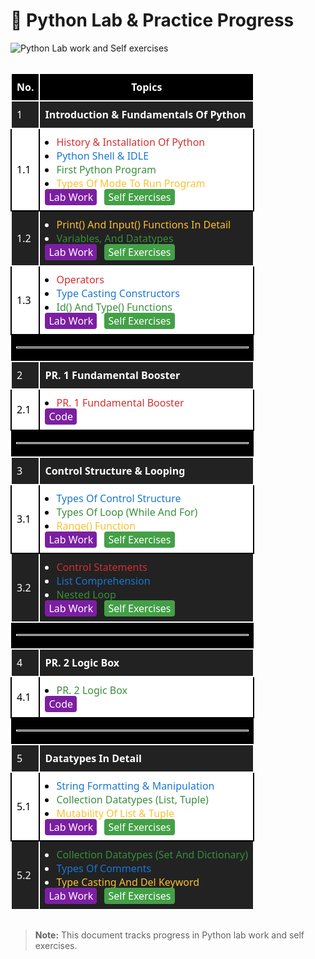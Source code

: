 <h1>🐍 Python Lab & Practice Progress</h1>
<img src="https://img.shields.io/badge/Lab%20work%20and%20Self%20exercises-%2323272f?logo=python&label=Python" alt="Python Lab work and Self exercises">
<hr style="background:transparent;">
<table style="width:100%;border-collapse:collapse;font-family:'Segoe UI',Arial,sans-serif;">
  <thead>
    <tr style="background:#000;color:#fff;">
      <th style="padding:10px 8px;border:2px solid #fff;background:#000;">No.</th>
      <th style="padding:10px 8px;border:2px solid #fff;background:#000;">Topics</th>
    </tr>
  </thead>
  <tbody>
    <tr style="background:#222;color:#fff;">
      <td style="padding:10px 8px;border:2px solid #fff;">1</td>
      <td style="padding:10px 8px;border:2px solid #fff;"><b>Introduction & Fundamentals Of Python</b></td>
    </tr>
    <tr style="background:#fff; color:#000;">
      <td style="padding:10px 8px;border:2px solid #000;">1.1</td>
      <td style="padding:10px 8px;border:2px solid #000;">
        <ul style="margin:0;padding-left:18px;">
          <li><span style="color:#d32f2f;">History & Installation Of Python</span></li>
          <li><span style="color:#1976d2;">Python Shell & IDLE</span></li>
          <li><span style="color:#388e3c;">First Python Program</span></li>
          <li><span style="color:#fbc02d;">Types Of Mode To Run Program</span></li>
        </ul>
        <span style="color:#fff;background:#7b1fa2;padding:2px 6px;border-radius:4px;"><a style="color:#fff;text-decoration:none;" href="Lab Work/ch_1/lec_1.1/">Lab Work</a></span>
        <span style="color:#fff;background:#43a047;padding:2px 6px;border-radius:4px;margin-left:8px;"><a style="color:#fff;text-decoration:none;" href="Self Exercises/ch_1/lec_1.1/">Self Exercises</a></span>
      </td>
    </tr>
    <tr style="background:#222;color:#fff;">
      <td style="padding:10px 8px;border:2px solid #fff;">1.2</td>
      <td style="padding:10px 8px;border:2px solid #fff;">
        <ul style="margin:0;padding-left:18px;">
          <li><span style="color:#fbc02d;">Print() And Input() Functions In Detail</span></li>
          <li><span style="color:#388e3c;">Variables, And Datatypes</span></li>
        </ul>
        <span style="color:#fff;background:#7b1fa2;padding:2px 6px;border-radius:4px;"><a style="color:#fff;text-decoration:none;" href="Lab Work/ch_1/lec_1.2/">Lab Work</a></span>
        <span style="color:#fff;background:#43a047;padding:2px 6px;border-radius:4px;margin-left:8px;"><a style="color:#fff;text-decoration:none;" href="Self Exercises/ch_1/lec_1.2/">Self Exercises</a></span>
      </td>
    </tr>
    <tr style="background:#fff; color:#000;">
      <td style="padding:10px 8px;border:2px solid #000;">1.3</td>
      <td style="padding:10px 8px;border:2px solid #000;">
        <ul style="margin:0;padding-left:18px;">
          <li><span style="color:#d32f2f;">Operators</span></li>
          <li><span style="color:#1976d2;">Type Casting Constructors</span></li>
          <li><span style="color:#388e3c;">Id() And Type() Functions</span></li>
        </ul>
        <span style="color:#fff;background:#7b1fa2;padding:2px 6px;border-radius:4px;"><a style="color:#fff;text-decoration:none;" href="Lab Work/ch_1/lec_1.3/">Lab Work</a></span>
        <span style="color:#fff;background:#43a047;padding:2px 6px;border-radius:4px;margin-left:8px;"><a style="color:#fff;text-decoration:none;" href="Self Exercises/ch_1/lec_1.3/">Self Exercises</a></span>
      </td>
    </tr>
    <tr><td colspan="2" style="background:#000;"><hr style="border:1px solid #fff; background:transparent;"></td></tr>
    <tr style="background:#222;color:#fff;">
      <td style="padding:10px 8px;border:2px solid #fff;">2</td>
      <td style="padding:10px 8px;border:2px solid #fff;"><b>PR. 1 Fundamental Booster</b></td>
    </tr>
    <tr style="background:#fff; color:#000;">
      <td style="padding:10px 8px;border:2px solid #000;">2.1</td>
      <td style="padding:10px 8px;border:2px solid #000;">
        <ul style="margin:0;padding-left:18px;">
          <li><span style="color:#d32f2f;">PR. 1 Fundamental Booster</span></li>
        </ul>
        <span style="color:#fff;background:#7b1fa2;padding:2px 6px;border-radius:4px;"><a style="color:#fff;text-decoration:none;" href="Projects/Pr.1_fundamental_booster/">Code</a></span>
      </td>
    </tr>
    <tr><td colspan="2" style="background:#000;"><hr style="border:1px solid #fff;"></td></tr>
    <tr style="background:#222;color:#fff;">
      <td style="padding:10px 8px;border:2px solid #fff;">3</td>
      <td style="padding:10px 8px;border:2px solid #fff;"><b>Control Structure & Looping</b></td>
    </tr>
    <tr style="background:#fff; color:#000;">
      <td style="padding:10px 8px;border:2px solid #000;">3.1</td>
      <td style="padding:10px 8px;border:2px solid #000;">
        <ul style="margin:0;padding-left:18px;">
          <li><span style="color:#1976d2;">Types Of Control Structure</span></li>
          <li><span style="color:#388e3c;">Types Of Loop (While And For)</span></li>
          <li><span style="color:#fbc02d;">Range() Function</span></li>
        </ul>
        <span style="color:#fff;background:#7b1fa2;padding:2px 6px;border-radius:4px;"><a style="color:#fff;text-decoration:none;" href="Lab Work/ch_2/lec_2.1/">Lab Work</a></span>
        <span style="color:#fff;background:#43a047;padding:2px 6px;border-radius:4px;margin-left:8px;"><a style="color:#fff;text-decoration:none;" href="Self Exercises/ch_2/lec_2.1/">Self Exercises</a></span>
      </td>
    </tr>
    <tr style="background:#222;color:#fff;">
      <td style="padding:10px 8px;border:2px solid #fff;">3.2</td>
      <td style="padding:10px 8px;border:2px solid #fff;">
        <ul style="margin:0;padding-left:18px;">
          <li><span style="color:#d32f2f;">Control Statements</span></li>
          <li><span style="color:#1976d2;">List Comprehension</span></li>
          <li><span style="color:#388e3c;">Nested Loop</span></li>
        </ul>
        <span style="color:#fff;background:#7b1fa2;padding:2px 6px;border-radius:4px;"><a style="color:#fff;text-decoration:none;" href="Lab Work/ch_2/lec_2.2/">Lab Work</a></span>
        <span style="color:#fff;background:#43a047;padding:2px 6px;border-radius:4px;margin-left:8px;"><a style="color:#fff;text-decoration:none;" href="Self Exercises/ch_2/lec_2.2/">Self Exercises</a></span>
      </td>
    </tr>
    <tr><td colspan="2" style="background:#000;"><hr style="border:1px solid #fff;"></td></tr>
    <tr style="background:#222;color:#fff;">
      <td style="padding:10px 8px;border:2px solid #fff;">4</td>
      <td style="padding:10px 8px;border:2px solid #fff;"><b>PR. 2 Logic Box</b></td>
    </tr>
    <tr style="background:#fff; color:#000;">
      <td style="padding:10px 8px;border:2px solid #000;">4.1</td>
      <td style="padding:10px 8px;border:2px solid #000;">
        <ul style="margin:0;padding-left:18px;">
          <li><span style="color:#388e3c;">PR. 2 Logic Box</span></li>
        </ul>
        <span style="color:#fff;background:#7b1fa2;padding:2px 6px;border-radius:4px;"><a style="color:#fff;text-decoration:none;" href="Projects/Pr.2_logic_box/">Code</a></span>
      </td>
    </tr>
    <tr><td colspan="2" style="background:#000;"><hr style="border:1px solid #fff;"></td></tr>
    <tr style="background:#222;color:#fff;">
      <td style="padding:10px 8px;border:2px solid #fff;">5</td>
      <td style="padding:10px 8px;border:2px solid #fff;"><b>Datatypes In Detail</b></td>
    </tr>
    <tr style="background:#fff; color:#000;">
      <td style="padding:10px 8px;border:2px solid #000;">5.1</td>
      <td style="padding:10px 8px;border:2px solid #000;">
        <ul style="margin:0;padding-left:18px;">
          <li><span style="color:#1976d2;">String Formatting & Manipulation</span></li>
          <li><span style="color:#388e3c;">Collection Datatypes (List, Tuple)</span></li>
          <li><span style="color:#fbc02d;">Mutability Of List & Tuple</span></li>
        </ul>
        <span style="color:#fff;background:#7b1fa2;padding:2px 6px;border-radius:4px;"><a style="color:#fff;text-decoration:none;" href="#">Lab Work</a></span>
        <span style="color:#fff;background:#43a047;padding:2px 6px;border-radius:4px;margin-left:8px;"><a style="color:#fff;text-decoration:none;" href="#">Self Exercises</a></span>
      </td>
    </tr>
    <tr style="background:#222;color:#fff;">
      <td style="padding:10px 8px;border:2px solid #fff;">5.2</td>
      <td style="padding:10px 8px;border:2px solid #fff;">
        <ul style="margin:0;padding-left:18px;">
          <li><span style="color:#388e3c;">Collection Datatypes (Set And Dictionary)</span></li>
          <li><span style="color:#1976d2;">Types Of Comments</span></li>
          <li><span style="color:#fbc02d;">Type Casting And Del Keyword</span></li>
        </ul>
        <span style="color:#fff;background:#7b1fa2;padding:2px 6px;border-radius:4px;"><a style="color:#fff;text-decoration:none;" href="#">Lab Work</a></span>
        <span style="color:#fff;background:#43a047;padding:2px 6px;border-radius:4px;margin-left:8px;"><a style="color:#fff;text-decoration:none;" href="#">Self Exercises</a></span>
      </td>
    </tr>
  </tbody>
</table>
<hr style="background:transparent;">
<blockquote>
  <b>Note:</b> This document tracks progress in Python lab work and self exercises.
</blockquote>
